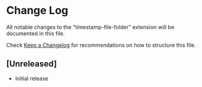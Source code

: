 # Change Log

All notable changes to the "timestamp-file-folder" extension will be documented in this file.

Check [Keep a Changelog](http://keepachangelog.com/) for recommendations on how to structure this file.

## [Unreleased]

- Initial release